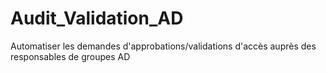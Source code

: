 # Audit_Validation_AD
Automatiser les demandes d'approbations/validations d'accès auprès des responsables de groupes AD
